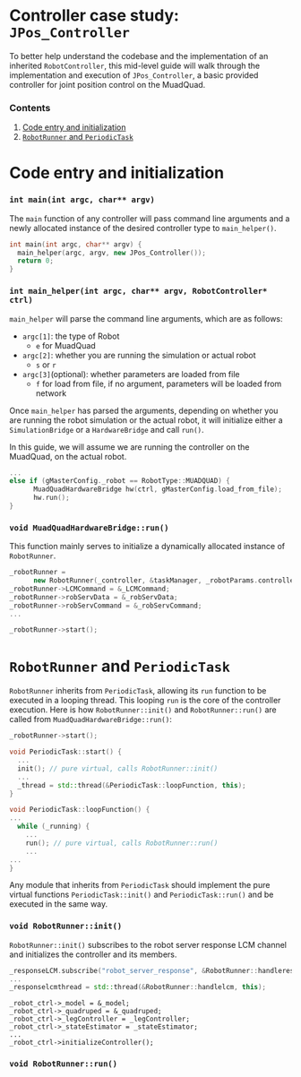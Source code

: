 # Controller case study: `JPos_Controller`
To better help understand the codebase and the implementation of an inherited `RobotController`, this mid-level guide will walk through the implementation and execution of `JPos_Controller`, a basic provided controller for joint position control on the MuadQuad.

### Contents
1. [Code entry and initialization](#code-entry-and-initialization)
2. [`RobotRunner` and `PeriodicTask`](#robotrunner-and-periodictask)

# Code entry and initialization
### `int main(int argc, char** argv)`
The `main` function of any controller will pass command line arguments and a newly allocated instance of the desired controller type to `main_helper()`.
```cpp
int main(int argc, char** argv) {
  main_helper(argc, argv, new JPos_Controller());
  return 0;
}
```

### `int main_helper(int argc, char** argv, RobotController* ctrl)`
`main_helper` will parse the command line arguments, which are as follows:
- `argc[1]`: the type of Robot
  - `e` for MuadQuad
- `argc[2]`: whether you are running the simulation or actual robot
  - `s` or `r`
- `argc[3]`(optional): whether parameters are loaded from file
  - `f` for load from file, if no argument, parameters will be loaded from network

Once `main_helper` has parsed the arguments, depending on whether you are running the robot simulation or the actual robot, it will initialize either a `SimulationBridge` or a `HardwareBridge` and call `run()`.

In this guide, we will assume we are running the controller on the MuadQuad, on the actual robot.

```cpp
...
else if (gMasterConfig._robot == RobotType::MUADQUAD) {
      MuadQuadHardwareBridge hw(ctrl, gMasterConfig.load_from_file);
      hw.run();
}
```
### `void MuadQuadHardwareBridge::run()`
This function mainly serves to initialize a dynamically allocated instance of `RobotRunner`.
```cpp
_robotRunner =
      new RobotRunner(_controller, &taskManager, _robotParams.controller_dt, "robot-control");   
_robotRunner->LCMCommand = &_LCMCommand;
_robotRunner->robServData = &_robServData;
_robotRunner->robServCommand = &_robServCommand;
...
```

```cpp
_robotRunner->start();
```

# `RobotRunner` and `PeriodicTask`
`RobotRunner` inherits from `PeriodicTask`, allowing its `run` function to be executed in a looping thread. This looping `run` is the core of the controller execution. Here is how `RobotRunner::init()` and `RobotRunner::run()` are called from `MuadQuadHardwareBridge::run()`:

```cpp
_robotRunner->start();
```

```cpp
void PeriodicTask::start() {
  ...
  init(); // pure virtual, calls RobotRunner::init()
  ...
  _thread = std::thread(&PeriodicTask::loopFunction, this);
}
```

```cpp
void PeriodicTask::loopFunction() {
...
  while (_running) {
    ...
    run(); // pure virtual, calls RobotRunner::run()
    ...
...
}
```

Any module that inherits from `PeriodicTask` should implement the pure virtual functions `PeriodicTask::init()` and `PeriodicTask::run()` and be executed in the same way.

### `void RobotRunner::init()`
`RobotRunner::init()` subscribes to the robot server response LCM channel and initializes the controller and its members.

```cpp
_responseLCM.subscribe("robot_server_response", &RobotRunner::handleresponseLCM, this);
...
_responselcmthread = std::thread(&RobotRunner::handlelcm, this);
```

```
_robot_ctrl->_model = &_model;
_robot_ctrl->_quadruped = &_quadruped;
_robot_ctrl->_legController = _legController;
_robot_ctrl->_stateEstimator = _stateEstimator;
...
_robot_ctrl->initializeController();
```
### `void RobotRunner::run()`
